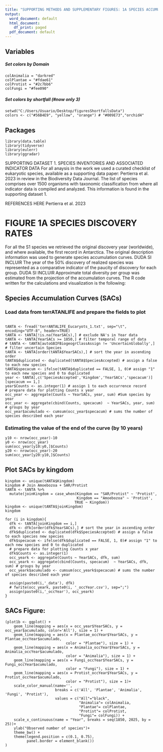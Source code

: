 ```yaml
---
title: "SUPPORTING METHODS AND SUPPLEMENTARY FIGURES: 1A SPECIES ACCUMULATION CURVES"
output:
  word_document: default
  html_document:
    df_print: paged
  pdf_document: default
---
```


## Variables

##### Set colors by Domain 

```{r}
colAnimalia = "darkred" 
colPlantae = "#fdae61" 
colProtist = "#2c7bb6" 
colFungi = "#fee090"
```

##### Set colors by shortfall (#now only 3)

```{r, message=FALSE, warning=FALSE}
setwd("C:/Users/Usuario/Desktop/figuresShortfallsData")
colors <- c("#56B4E9", "yellow", "orange") # "#009E73","orchid4"
```

## Packages

```{r message=FALSE, warning=FALSE}
library(data.table) 
library(tidyverse)
library(eulerr)
library(ggradar)
```

SUPPORTING DATASET 1. SPECIES INVENTORIES AND ASSOCIATED INDICATOR DATA
For all anaysis in the work we used a curated checklist of eukaryotic species, available as a supporting data paper: Pertierra et al. 2023 in review in the Biodiversity Data Journal.
The list of species comprises over 1500 organisms with taxonomic classification from where all indicator data is compiled and analyzed. This information is found in the supporting dataset 1.

REFERENCES HERE
Pertierra et al. 2023

# FIGURE 1A SPECIES DISCOVERY RATES

For all the S1 species we retrieved the original discovery year (worldwide), and where available, the first record in Antarctica. The original description information was used to generate species accumulation curves. 
DUDA SI INCLUIR The year of the 50% discovery of realized species was represented as a comparative indicator of the paucity of discovery for each group. 
DUDA SI INCLUIR Approximate total diversity per group was estimated from the projection of the accumulation curves. 
The R code written for the calculations and visualization is the following:

## Species Accumulation Curves (SACs)

### Load data from terrATANLIFE and prepare the fields to plot

```{r}

tANTA <- fread('terrANTALIFE_Eucaryots_1.txt', sep="\t", encoding="UTF-8", header=TRUE)
tANTA <- tANTA[!is.na(YearSACs),] # exclude NA's in Year data
tANTA <- tANTA[YearSACs >= 1850,] # filter temporal range of data
# tANTA <- tANTA[autoGBIFBiogeogrClassAssign != 'UncertainGlobally',] # filter uncertain Species
tANTA <- tANTA[order(tANTA$YearSACs),] # sort the year in ascending order 
tANTA$duplicated <- duplicated(tANTA$SpeciesAccepted) # assign a false to each new species 
tANTA$specacum <- ifelse(tANTA$duplicated == FALSE, 1, 0)# assign "1" to each new species and 0 to duplicated
year <- tANTA[,c('SpeciesAccepted','Kingdom','YearSACs','specacum')][specacum == 1,]
year$Counts <- as.integer(1) # assign 1 to each occurrence record
# prepare data for plotting Counts x year
occ_year <- aggregate(Counts ~ YearSACs, year, sum) #Sum species by year
occ_year <- aggregate(cbind(Counts, specacum)  ~ YearSACs, year, sum) # groups by year
occ_year$acumulado <- cumsum(occ_year$specacum) # sums the number of species described each year
```

### Estimating the value of the end of the curve (by 10 years)

```{r}
y10 <- nrow(occ_year)-10
y0 <- nrow(occ_year)
sum(occ_year[y10:y0,]$Counts)
y20 <- nrow(occ_year)-20
sum(occ_year[y20:y10,]$Counts)
```

## Plot SACs by kingdom

```{r, message=FALSE, warning=FALSE}
kingdom <- unique(tANTA$Kingdom)
kingdom # Join Amoebozoa + SAR/Protist
tANTA <- tANTA %>% 
  mutate(joinKingdom = case_when(Kingdom == "SAR/Protist" ~ 'Protist',
                                 Kingdom == "Amoebozoa" ~ 'Protist',
                                TRUE ~ Kingdom))
kingdom <- unique(tANTA$joinKingdom) 
kingdom

for (i in kingdom){
  dfk <- tANTA[joinKingdom == i,]
  dfk <- dfk[order(dfk$YearSACs),] # sort the year in ascending order 
  dfk$duplicated <- duplicated(dfk$SpeciesAccepted) # assign a false to each species new species 
  dfk$specacum <- ifelse(dfk$duplicated == FALSE, 1, 0)# assign "1" to each new species and 0 to duplicated
  # prepare data for plotting Counts x year
  dfk$Counts <- as.integer(1)
  occ_yeark <- aggregate(Counts ~ YearSACs, dfk, sum)
  occ_yeark <- aggregate(cbind(Counts, specacum)  ~ YearSACs, dfk, sum) # groups by year
  occ_yeark$acumulado <- cumsum(occ_yeark$specacum) # sums the number of species described each year
  
  assign(paste0(i,'_data'), dfk)
  # fwrite(occ_yeark, paste0(i, '_occYear.csv'), sep=";")
  assign(paste0(i,'_occYear'), occ_yeark)
}
```

## SACs Figure:

```{r, message=FALSE, warning=FALSE}
(plot1b <- ggplot() +
    geom_line(mapping = aes(x = occ_year$YearSACs, y = occ_year$acumulado, color='All'), size = 1) +
    geom_line(mapping = aes(x = Plantae_occYear$YearSACs, y = Plantae_occYear$acumulado, 
                            color = "Plantae"), size = 1) +
    geom_line(mapping = aes(x = Animalia_occYear$YearSACs, y = Animalia_occYear$acumulado, 
                            color = "Animalia"), size = 1) +
    geom_line(mapping = aes(x = Fungi_occYear$YearSACs, y = Fungi_occYear$acumulado, 
                            color = "Fungi"), size = 1) +
    geom_line(mapping = aes(x = Protist_occYear$YearSACs, y = Protist_occYear$acumulado, 
                            color = "Protist"), size = 1)+
    scale_color_manual(name='',
                       breaks = c('All', 'Plantae', 'Animalia', 'Fungi', 'Protist'),
                       values = c("All"="black",
                                  "Animalia"= colAnimalia,
                                  "Plantae"= colPlantae,
                                  "Protist"= colProtist,
                                  "Fungi"= colFungi)) +
    scale_x_continuous(name = "Year", breaks = seq(1850, 2025, by = 25))+
    ylab("Observed number of species")+
    theme_bw() +
    theme(legend.position = c(0.1, 0.75),
          panel.border = element_blank())
)
```

